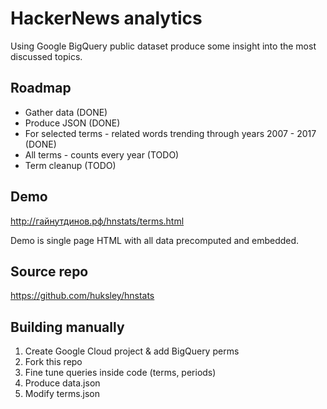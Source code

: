 # HackerNews analytics
Using Google BigQuery public dataset produce some insight into the most discussed topics.

## Roadmap
- Gather data (DONE)
- Produce JSON (DONE)
- For selected terms - related words trending through years 2007 - 2017 (DONE)
- All terms - counts every year (TODO)
- Term cleanup (TODO)

## Demo
http://гайнутдинов.рф/hnstats/terms.html

Demo is single page HTML with all data precomputed and embedded.

## Source repo
https://github.com/huksley/hnstats

## Building manually

1. Create Google Cloud project & add BigQuery perms
2. Fork this repo
3. Fine tune queries inside code (terms, periods)
4. Produce data.json
5. Modify terms.json
